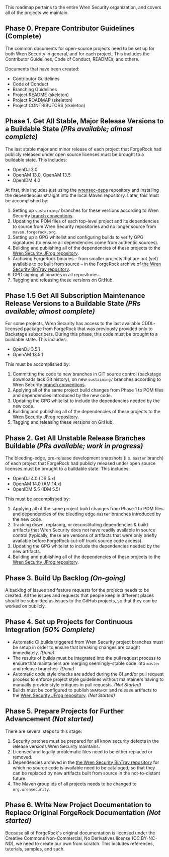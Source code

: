 This roadmap pertains to the entire Wren Security organization, and covers all of the projects we maintain.

## Phase 0. Prepare Contributor Guidelines (Complete)
The common documents for open-source projects need to be set up for both Wren Security in general, and for each project. This includes the Contributor Guidelines, Code of Conduct, READMEs, and others.

Documents that have been created:
* Contributor Guidelines
* Code of Conduct
* Branching Guidelines
* Project README (skeleton)
* Project ROADMAP (skeleton)
* Project CONTRIBUTORS (skeleton)

## Phase 1. Get All Stable, Major Release Versions to a Buildable State _(PRs available; almost complete)_
The last stable major and minor release of each project that ForgeRock had publicly released under open source licenses must be brought to a buildable state. This includes:

* OpenDJ 3.0
* OpenAM 13.0, OpenAM 13.5
* OpenIDM 4.0

At first, this includes just using the [wrensec-deps](/WrenSecurity/wrensec-deps) repository and installing the dependencies straight into the local Maven repository. Later, this must be accomplished by:

1. Setting up `sustaining/` branches for these versions according to Wren Security [branch conventions](/WrenSecurity/wrensec-docs/wiki/Versioning,-Branching,-and-Tagging#branching).
2. Updating the POM files of each top-level project and its dependencies to source from Wren Security repositories and no longer source from `maven.forgerock.org`.
3. Setting up a GPG whitelist and configuring builds to verify GPG signatures (to ensure all dependencies come from authentic sources).
4. Building and publishing all of the dependencies of these projects to the [Wren Security JFrog repository](https://wrensecurity.jfrog.io/wrensecurity/webapp/).
5. Archiving ForgeRock binaries &ndash; from smaller projects that are not (yet) available to be built from source &ndash; in the ForgeRock archive of [the Wren Security BinTray repository](https://bintray.com/wrensecurity/forgerock-archive).
6. GPG signing all binaries in all repositories.
7. Tagging and releasing these versions on GitHub.

## Phase 1.5 Get All Subscription Maintenance Release Versions to a Buildable State _(PRs available; almost complete)_
For some projects, Wren Security has access to the last available CDDL-licensed package from ForgeRock that was previously provided only to Backstage subscribers. During this phase, this code must be brought to a buildable state. This includes:
* OpenDJ 3.5.1
* OpenAM 13.5.1

This must be accomplished by:
1. Committing the code to new branches in GIT source control (backstage downloads lack Git history), on new `sustaining/` branches according to Wren Security [branch conventions](/WrenSecurity/wrensec-docs/wiki/Versioning,-Branching,-and-Tagging#branching).
2. Applying all of the same project build changes from Phase 1 to POM files and dependencies introduced by the new code.
3. Updating the GPG whitelist to include the dependencies needed by the new code.
4. Building and publishing all of the dependencies of these projects to the [Wren Security JFrog repository](https://wrensecurity.jfrog.io/wrensecurity/webapp/).
5. Tagging and releasing these versions on GitHub.

## Phase 2. Get All Unstable Release Branches Buildable  _(PRs available; work in progress)_
The bleeding-edge, pre-release development snapshots (i.e. `master` branch) of each project that ForgeRock had publicly released under open source licenses must be brought to a buildable state. This includes:

* OpenDJ 4.0 (DS 5.x)
* OpenAM 14.0 (AM 14.x)
* OpenIDM 5.5 (IDM 5.5)

This must be accomplished by:
1. Applying all of the same project build changes from Phase 1 to POM files and dependencies of the bleeding edge `master` branches introduced by the new code.
2. Tracking down, replacing, or reconstituting dependencies & build artifacts that Wren Security does not have readily available in source control (typically, these are versions of artifacts that were only briefly available before ForgeRock cut-off trunk source code access).
3. Updating the GPG whitelist to include the dependencies needed by the new artifacts.
4. Building and publishing all of the dependencies of these projects to the [Wren Security JFrog repository](https://wrensecurity.jfrog.io/wrensecurity/webapp/).

## Phase 3. Build Up Backlog _(On-going)_
A backlog of issues and feature requests for the projects needs to be created. All the issues and requests that people keep in different places should be submitted as issues to the GitHub projects, so that they can be worked on publicly.

## Phase 4. Set up Projects for Continuous Integration _(50% Complete)_
- Automatic CI builds triggered from Wren Security project branches must be setup in order to ensure that breaking changes are caught immediately. _(Done)_
- The results of builds must be integrated into the pull request process to ensure that maintainers are merging seemingly-stable code into `master` and release branches.  _(Done)_
- Automatic code style checks are added during the CI and/or pull request process to enforce project style guidelines without maintainers having to manually provide style critiques in pull requests. _(Not Started)_
- Builds must be configured to publish `SNAPSHOT` and release artifacts to the [Wren Security JFrog repository](https://wrensecurity.jfrog.io/wrensecurity/webapp/). _(Not Started)_

## Phase 5. Prepare Projects for Further Advancement _(Not started)_
There are several steps to this stage:
1. Security patches must be prepared for all know security defects in the release versions Wren Security maintains.
2. Licensed and legally problematic files need to be either replaced or removed. 
3. Dependencies archived in the [the Wren Security BinTray repository](https://bintray.com/wrensecurity/forgerock-archive) for which no source code is available need to be cataloged, so that they can be replaced by new artifacts built from source in the not-to-distant future.
4. The Maven group ids of all projects needs to be changed to `org.wrensecurity`.

## Phase 6. Write New Project Documentation to Replace Original ForgeRock Documentation _(Not started)_
Because all of ForgeRock's original documentation is licensed under the Creative Commons Non-Commercial, No Derivatives license (CC BY-NC-ND), we need to create our own from scratch. This includes references, tutorials, samples, and such.